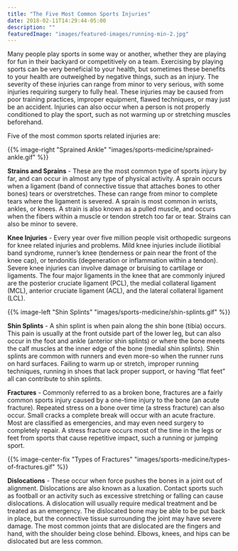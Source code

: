 ```yaml
---
title: "The Five Most Common Sports Injuries"
date: 2018-02-11T14:29:44-05:00
description: ""
featuredImage: "images/featured-images/running-min-2.jpg"
---
```


Many people play sports in some way or another, whether they are playing for fun in their 
backyard or competitively on a team. Exercising by playing sports can be very beneficial 
to your health, but sometimes these benefits to your health are outweighed by negative 
things, such as an injury. The severity of these injuries can range from minor to very 
serious, with some injuries requiring surgery to fully heal. These injuries may be caused 
from poor training practices, improper equipment, flawed techniques, or may just be an 
accident. Injuries can also occur when a person is not properly conditioned to play the 
sport, such as not warming up or stretching muscles beforehand.

Five of the most common sports related injuries are:

{{% image-right "Sprained Ankle" "images/sports-medicine/sprained-ankle.gif" %}}

**Strains and Sprains** - These are the most common type of sports injury by far, and can 
occur in almost any type of physical activity. A sprain occurs when a ligament (band of 
connective tissue that attaches bones to other bones) tears or overstretches. These can 
range from minor to complete tears where the ligament is severed. A sprain is most common 
in wrists, ankles, or knees. A strain is also known as a pulled muscle, and occurs when 
the fibers within a muscle or tendon stretch too far or tear. Strains can also be minor to 
severe.

**Knee Injuries** - Every year over five million people visit orthopedic surgeons for knee 
related injuries and problems. Mild knee injuries include iliotibial band syndrome, 
runner’s knee (tenderness or pain near the front of the knee   cap), or tendonitis 
(degeneration or inflammation within a tendon). Severe knee injuries can involve damage or 
bruising to cartilage or ligaments. The four major ligaments in the knee that are commonly 
injured are the posterior cruciate ligament (PCL), the medial collateral ligament (MCL), 
anterior cruciate ligament (ACL), and the lateral collateral ligament (LCL).

{{% image-left "Shin Splints" "images/sports-medicine/shin-splints.gif" %}}

**Shin Splints** - A shin splint is when pain along the shin bone (tibia) occurs. This pain 
is usually at the front outside part of the lower leg, but can also occur in the foot and 
ankle (anterior shin splints) or where the bone meets the calf muscles at the inner edge 
of the bone (medial shin splints). Shin splints are common with runners and even more-so 
when the runner runs on hard surfaces. Failing to warm up or stretch, improper running 
techniques, running in shoes that lack proper support, or having “flat feet” all can 
contribute to shin splints.

**Fractures** - Commonly referred to as a broken bone, fractures are a fairly common sports 
injury caused by a one-time injury to the bone (an acute fracture). Repeated stress on a 
bone over time (a stress fracture) can also occur. Small cracks a complete break will 
occur with an acute fracture. Most are classified as emergencies, and may even need 
surgery to completely repair. A stress fracture occurs most of the time in the legs or 
feet from sports that cause repetitive impact, such a running or jumping sport.

{{% image-center-fix "Types of Fractures" "images/sports-medicine/types-of-fractures.gif" %}}

**Dislocations** - These occur when force pushes the bones in a joint out of alignment. 
Dislocations are also known as a luxation. Contact sports such as football or an activity 
such as excessive stretching or falling can cause dislocations. A dislocation will usually 
require medical treatment and be treated as an emergency. The dislocated bone may be able 
to be put back in place, but the connective tissue surrounding the joint may have severe 
damage. The most common joints that are dislocated are the fingers and hand, with the 
shoulder being close behind. Elbows, knees, and hips can be dislocated but are less common.
